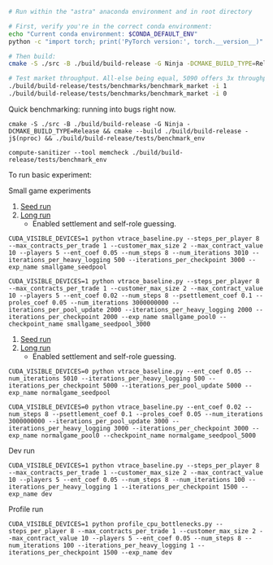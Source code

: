 ```bash
# Run within the "astra" anaconda environment and in root directory 

# First, verify you're in the correct conda environment:
echo "Current conda environment: $CONDA_DEFAULT_ENV"
python -c "import torch; print('PyTorch version:', torch.__version__)"

# Then build:
cmake -S ./src -B ./build/build-release -G Ninja -DCMAKE_BUILD_TYPE=Release && cmake --build ./build/build-release -j$(nproc)

# Test market throughput. All-else being equal, 5090 offers 3x throughput compared to 4060ti. 
./build/build-release/tests/benchmarks/benchmark_market -i 1
./build/build-release/tests/benchmarks/benchmark_market -i 0
```

Quick benchmarking: running into bugs right now. 
```
cmake -S ./src -B ./build/build-release -G Ninja -DCMAKE_BUILD_TYPE=Release && cmake --build ./build/build-release -j$(nproc) && ./build/build-release/tests/benchmark_env

compute-sanitizer --tool memcheck ./build/build-release/tests/benchmark_env
```

To run basic experiment:

Small game experiments

1. [Seed run](wandb.ai/lyuxingjian-na/HighLowTrading_Transformer/runs/irikjsip)
2. [Long run](wandb.ai/lyuxingjian-na/HighLowTrading_Transformer/runs/scg2m8is)
    - Enabled settlement and self-role guessing. 
```
CUDA_VISIBLE_DEVICES=1 python vtrace_baseline.py --steps_per_player 8 --max_contracts_per_trade 1 --customer_max_size 2 --max_contract_value 10 --players 5 --ent_coef 0.05 --num_steps 8 --num_iterations 3010 --iterations_per_heavy_logging 500 --iterations_per_checkpoint 3000 --exp_name smallgame_seedpool

CUDA_VISIBLE_DEVICES=1 python vtrace_baseline.py --steps_per_player 8 --max_contracts_per_trade 1 --customer_max_size 2 --max_contract_value 10 --players 5 --ent_coef 0.02 --num_steps 8 --psettlement_coef 0.1 --proles_coef 0.05 --num_iterations 3000000000 --iterations_per_pool_update 2000 --iterations_per_heavy_logging 2000 --iterations_per_checkpoint 2000 --exp_name smallgame_pool0 --checkpoint_name smallgame_seedpool_3000

```

1. [Seed run](wandb.ai/lyuxingjian-na/HighLowTrading_Transformer/runs/l5q8vf04)
2. [Long run]()
    - Enabled settlement and self-role guessing. 

```
CUDA_VISIBLE_DEVICES=0 python vtrace_baseline.py --ent_coef 0.05 --num_iterations 5010 --iterations_per_heavy_logging 500 --iterations_per_checkpoint 5000 --iterations_per_pool_update 5000 --exp_name normalgame_seedpool

CUDA_VISIBLE_DEVICES=0 python vtrace_baseline.py --ent_coef 0.02 --num_steps 8 --psettlement_coef 0.1 --proles_coef 0.05 --num_iterations 3000000000 --iterations_per_pool_update 3000 --iterations_per_heavy_logging 3000 --iterations_per_checkpoint 3000 --exp_name normalgame_pool0 --checkpoint_name normalgame_seedpool_5000
```

Dev run
```
CUDA_VISIBLE_DEVICES=1 python vtrace_baseline.py --steps_per_player 8 --max_contracts_per_trade 1 --customer_max_size 2 --max_contract_value 10 --players 5 --ent_coef 0.05 --num_steps 8 --num_iterations 100 --iterations_per_heavy_logging 1 --iterations_per_checkpoint 1500 --exp_name dev
```

Profile run
```
CUDA_VISIBLE_DEVICES=1 python profile_cpu_bottlenecks.py --steps_per_player 8 --max_contracts_per_trade 1 --customer_max_size 2 --max_contract_value 10 --players 5 --ent_coef 0.05 --num_steps 8 --num_iterations 100 --iterations_per_heavy_logging 1 --iterations_per_checkpoint 1500 --exp_name dev
```